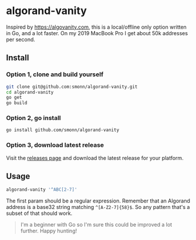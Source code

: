 # algorand-vanity

Inspired by https://algovanity.com, this is a local/offline only option written in Go, and a lot faster. On my 2019 MacBook Pro I get about 50k addresses per second.

## Install

### Option 1, clone and build yourself

```bash
git clone git@github.com:smonn/algorand-vanity.git
cd algorand-vanity
go get
go build
```

### Option 2, go install

```bash
go install github.com/smonn/algorand-vanity
```

### Option 3, download latest release

Visit the [releases page](https://github.com/smonn/algorand-vanity/releases) and download the latest release for your platform.

## Usage

```bash
algorand-vanity '^ABC[2-7]'
```

The first param should be a regular expression. Remember that an Algorand address is a base32 string matching `^[A-Z2-7]{58}$`. So any pattern that's a subset of that should work.

> I'm a beginner with Go so I'm sure this could be improved a lot further. Happy hunting!
